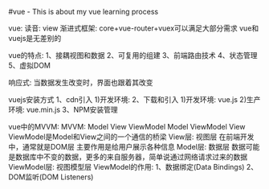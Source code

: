 #vue - This is about my vue learning process

vue:
    读音: view
    渐进式框架: core+vue-router+vuex可以满足大部分需求
    vue和vuejs是无差别的

vue的特点:
    1、接耦视图和数据
    2、可复用的组建
    3、前端路由技术
    4、状态管理
    5、虚拟DOM

响应式: 当数据发生改变时，界面也跟着其改变

vuejs安装方式
    1、cdn引入
        1)开发环境: <script src="https://cdn.jsdelivr.net/npm/vue@2/dist/vue.js"><script>
        2)生产环境: <script src="https://cdn.jsdelivr.net/npm/vue@2"></script>
    2、下载和引入
        1)开发环境: vue.js
        2)生产环境: vue.min.js
    3、NPM安装管理

vue中的MVVM: 
    MVVM: Model View ViewModel
    Model ViewModel View  ViewModel是Model和View之间的一个通信的桥梁
    View层:
        视图层
        在前端开发中，通常就是DOM层
        主要作用是给用户展示各种信息
    Model层: 
        数据层
        数据可能是数据库中不变的数据，更多的来自服务器，简单说通过网络请求过来的数据
    ViewModel层: 
        视图模型层
        ViewModel的作用:
            1、数据绑定(Data Bindings)
            2、DOM监听(DOM Listeners)

